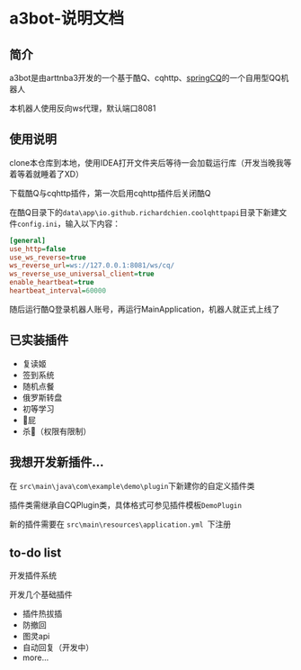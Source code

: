 # a3bot-说明文档
## 简介
a3bot是由arttnba3开发的一个基于酷Q、cqhttp、[springCQ](https://github.com/lz1998/Spring-CQ)的一个自用型QQ机器人

本机器人使用反向ws代理，默认端口8081

## 使用说明
clone本仓库到本地，使用IDEA打开文件夹后等待一会加载运行库（开发当晚我等着等着就睡着了XD）

下载酷Q与cqhttp插件，第一次启用cqhttp插件后关闭酷Q

在酷Q目录下的```data\app\io.github.richardchien.coolqhttpapi```目录下新建文件```config.ini```，输入以下内容：

```ini
[general]
use_http=false
use_ws_reverse=true
ws_reverse_url=ws://127.0.0.1:8081/ws/cq/
ws_reverse_use_universal_client=true
enable_heartbeat=true
heartbeat_interval=60000
```

随后运行酷Q登录机器人账号，再运行MainApplication，机器人就正式上线了

## 已实装插件
- 复读姬
- 签到系统
- 随机点餐
- 俄罗斯转盘
- 初等学习
- 🌈屁
- 杀🐎（权限有限制）

## 我想开发新插件...

在 ```src\main\java\com\example\demo\plugin```下新建你的自定义插件类

插件类需继承自CQPlugin类，具体格式可参见插件模板```DemoPlugin```

新的插件需要在 ```src\main\resources\application.yml ```下注册

## to-do list
开发插件系统

开发几个基础插件

- 插件热拔插
- 防撤回
- 图灵api
- 自动回复（开发中）
- more...